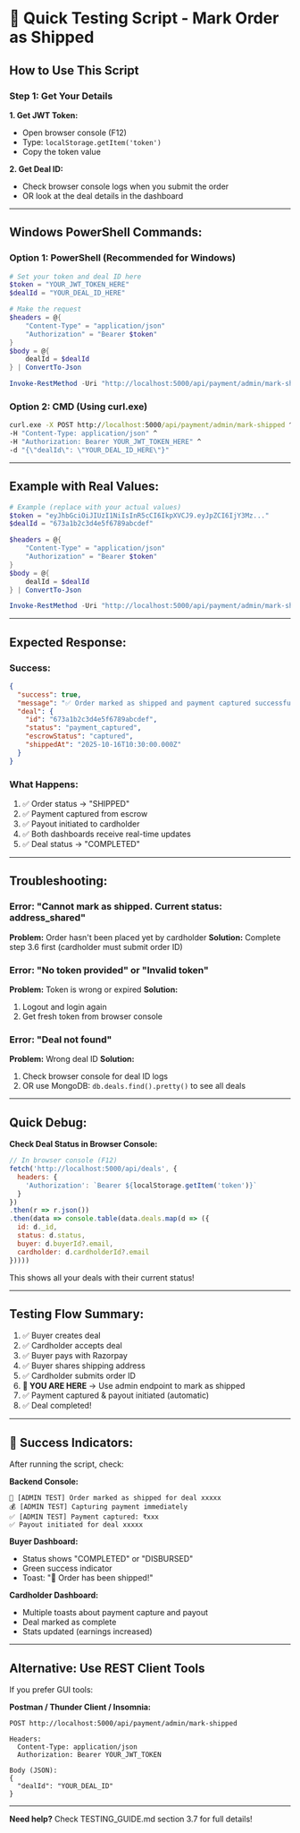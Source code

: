 # 🚚 Quick Testing Script - Mark Order as Shipped

## How to Use This Script

### Step 1: Get Your Details

**1. Get JWT Token:**
- Open browser console (F12)
- Type: `localStorage.getItem('token')`
- Copy the token value

**2. Get Deal ID:**
- Check browser console logs when you submit the order
- OR look at the deal details in the dashboard

---

## Windows PowerShell Commands:

### Option 1: PowerShell (Recommended for Windows)

```powershell
# Set your token and deal ID here
$token = "YOUR_JWT_TOKEN_HERE"
$dealId = "YOUR_DEAL_ID_HERE"

# Make the request
$headers = @{
    "Content-Type" = "application/json"
    "Authorization" = "Bearer $token"
}
$body = @{
    dealId = $dealId
} | ConvertTo-Json

Invoke-RestMethod -Uri "http://localhost:5000/api/payment/admin/mark-shipped" -Method POST -Headers $headers -Body $body
```

### Option 2: CMD (Using curl.exe)

```cmd
curl.exe -X POST http://localhost:5000/api/payment/admin/mark-shipped ^
-H "Content-Type: application/json" ^
-H "Authorization: Bearer YOUR_JWT_TOKEN_HERE" ^
-d "{\"dealId\": \"YOUR_DEAL_ID_HERE\"}"
```

---

## Example with Real Values:

```powershell
# Example (replace with your actual values)
$token = "eyJhbGciOiJIUzI1NiIsInR5cCI6IkpXVCJ9.eyJpZCI6IjY3Mz..."
$dealId = "673a1b2c3d4e5f6789abcdef"

$headers = @{
    "Content-Type" = "application/json"
    "Authorization" = "Bearer $token"
}
$body = @{
    dealId = $dealId
} | ConvertTo-Json

Invoke-RestMethod -Uri "http://localhost:5000/api/payment/admin/mark-shipped" -Method POST -Headers $headers -Body $body
```

---

## Expected Response:

### Success:
```json
{
  "success": true,
  "message": "✅ Order marked as shipped and payment captured successfully!",
  "deal": {
    "id": "673a1b2c3d4e5f6789abcdef",
    "status": "payment_captured",
    "escrowStatus": "captured",
    "shippedAt": "2025-10-16T10:30:00.000Z"
  }
}
```

### What Happens:
1. ✅ Order status → "SHIPPED"
2. ✅ Payment captured from escrow
3. ✅ Payout initiated to cardholder
4. ✅ Both dashboards receive real-time updates
5. ✅ Deal status → "COMPLETED"

---

## Troubleshooting:

### Error: "Cannot mark as shipped. Current status: address_shared"
**Problem:** Order hasn't been placed yet by cardholder
**Solution:** Complete step 3.6 first (cardholder must submit order ID)

### Error: "No token provided" or "Invalid token"
**Problem:** Token is wrong or expired
**Solution:** 
1. Logout and login again
2. Get fresh token from browser console

### Error: "Deal not found"
**Problem:** Wrong deal ID
**Solution:** 
1. Check browser console for deal ID logs
2. OR use MongoDB: `db.deals.find().pretty()` to see all deals

---

## Quick Debug:

**Check Deal Status in Browser Console:**
```javascript
// In browser console (F12)
fetch('http://localhost:5000/api/deals', {
  headers: {
    'Authorization': `Bearer ${localStorage.getItem('token')}`
  }
})
.then(r => r.json())
.then(data => console.table(data.deals.map(d => ({
  id: d._id,
  status: d.status,
  buyer: d.buyerId?.email,
  cardholder: d.cardholderId?.email
}))))
```

This shows all your deals with their current status!

---

## Testing Flow Summary:

1. ✅ Buyer creates deal
2. ✅ Cardholder accepts deal  
3. ✅ Buyer pays with Razorpay
4. ✅ Buyer shares shipping address
5. ✅ Cardholder submits order ID
6. **🚚 YOU ARE HERE** → Use admin endpoint to mark as shipped
7. ✅ Payment captured & payout initiated (automatic)
8. ✅ Deal completed!

---

## 🎉 Success Indicators:

After running the script, check:

**Backend Console:**
```
🚚 [ADMIN TEST] Order marked as shipped for deal xxxxx
💰 [ADMIN TEST] Capturing payment immediately
✅ [ADMIN TEST] Payment captured: ₹xxx
✅ Payout initiated for deal xxxxx
```

**Buyer Dashboard:**
- Status shows "COMPLETED" or "DISBURSED"
- Green success indicator
- Toast: "🚚 Order has been shipped!"

**Cardholder Dashboard:**
- Multiple toasts about payment capture and payout
- Deal marked as complete
- Stats updated (earnings increased)

---

## Alternative: Use REST Client Tools

If you prefer GUI tools:

**Postman / Thunder Client / Insomnia:**
```
POST http://localhost:5000/api/payment/admin/mark-shipped

Headers:
  Content-Type: application/json
  Authorization: Bearer YOUR_JWT_TOKEN

Body (JSON):
{
  "dealId": "YOUR_DEAL_ID"
}
```

---

**Need help?** Check TESTING_GUIDE.md section 3.7 for full details!
